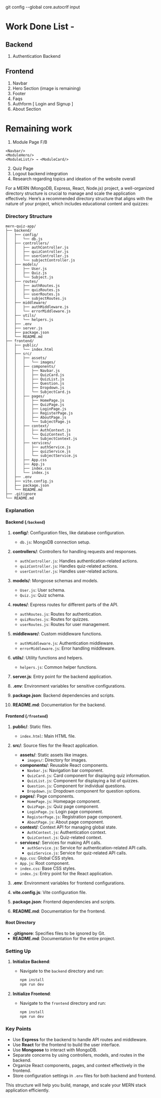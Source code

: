 git config --global core.autocrlf input
# Work Done List -
## Backend
1. Authentication Backend

## Frontend
1. Navbar
2. Hero Section (image is remaining)
3. Footer 
4. Faqs
5. Authform [ Login and Signup ]
6. About Section 

# Remaining work
1. Module Page F/B
```
<Navbar/>
<ModuleHero/>
<ModuleList/> → <ModuleCard/>
```
2. Quiz Page
3. Logout backend integration
4. Research regarding topics and ideation of the website overall








For a MERN (MongoDB, Express, React, Node.js) project, a well-organized directory structure is crucial to manage and scale the application effectively. Here’s a recommended directory structure that aligns with the nature of your project, which includes educational content and quizzes:

### Directory Structure

```
mern-quiz-app/
├── backend/
│   ├── config/
│   │   └── db.js
│   ├── controllers/
│   │   ├── authController.js
│   │   ├── quizController.js
│   │   ├── userController.js
│   │   └── subjectController.js
│   ├── models/
│   │   ├── User.js
│   │   ├── Quiz.js
│   │   └── Subject.js
│   ├── routes/
│   │   ├── authRoutes.js
│   │   ├── quizRoutes.js
│   │   ├── userRoutes.js
│   │   └── subjectRoutes.js
│   ├── middleware/
│   │   ├── authMiddleware.js
│   │   └── errorMiddleware.js
│   ├── utils/
│   │   └── helpers.js
│   ├── .env
│   ├── server.js
│   ├── package.json
│   └── README.md
├── frontend/
│   ├── public/
│   │   └── index.html
│   ├── src/
│   │   ├── assets/
│   │   │   └── images/
│   │   ├── components/
│   │   │   ├── Navbar.js
│   │   │   ├── QuizCard.js
│   │   │   ├── QuizList.js
│   │   │   ├── Question.js
│   │   │   ├── Dropdown.js
│   │   │   └── SubjectCard.js
│   │   ├── pages/
│   │   │   ├── HomePage.js
│   │   │   ├── QuizPage.js
│   │   │   ├── LoginPage.js
│   │   │   ├── RegisterPage.js
│   │   │   ├── AboutPage.js
│   │   │   └── SubjectPage.js
│   │   ├── context/
│   │   │   ├── AuthContext.js
│   │   │   └── QuizContext.js
│   │   │   └── SubjectContext.js
│   │   ├── services/
│   │   │   ├── authService.js
│   │   │   ├── quizService.js
│   │   │   └── subjectService.js
│   │   ├── App.css
│   │   ├── App.js
│   │   ├── index.css
│   │   └── index.js
│   ├── .env
│   ├── vite.config.js
│   ├── package.json
│   └── README.md
├── .gitignore
└── README.md
```

### Explanation

#### Backend (`/backend`)

1. **config/**: Configuration files, like database configuration.
   - `db.js`: MongoDB connection setup.

2. **controllers/**: Controllers for handling requests and responses.
   - `authController.js`: Handles authentication-related actions.
   - `quizController.js`: Handles quiz-related actions.
   - `userController.js`: Handles user-related actions.

3. **models/**: Mongoose schemas and models.
   - `User.js`: User schema.
   - `Quiz.js`: Quiz schema.

4. **routes/**: Express routes for different parts of the API.
   - `authRoutes.js`: Routes for authentication.
   - `quizRoutes.js`: Routes for quizzes.
   - `userRoutes.js`: Routes for user management.

5. **middleware/**: Custom middleware functions.
   - `authMiddleware.js`: Authentication middleware.
   - `errorMiddleware.js`: Error handling middleware.

6. **utils/**: Utility functions and helpers.
   - `helpers.js`: Common helper functions.

7. **server.js**: Entry point for the backend application.
8. **.env**: Environment variables for sensitive configurations.
9. **package.json**: Backend dependencies and scripts.
10. **README.md**: Documentation for the backend.

#### Frontend (`/frontend`)

1. **public/**: Static files.
   - `index.html`: Main HTML file.

2. **src/**: Source files for the React application.
   - **assets/**: Static assets like images.
     - `images/`: Directory for images.
   - **components/**: Reusable React components.
     - `Navbar.js`: Navigation bar component.
     - `QuizCard.js`: Card component for displaying quiz information.
     - `QuizList.js`: Component for displaying a list of quizzes.
     - `Question.js`: Component for individual questions.
     - `Dropdown.js`: Dropdown component for question options.
   - **pages/**: Page components.
     - `HomePage.js`: Homepage component.
     - `QuizPage.js`: Quiz page component.
     - `LoginPage.js`: Login page component.
     - `RegisterPage.js`: Registration page component.
     - `AboutPage.js`: About page component.
   - **context/**: Context API for managing global state.
     - `AuthContext.js`: Authentication context.
     - `QuizContext.js`: Quiz-related context.
   - **services/**: Services for making API calls.
     - `authService.js`: Service for authentication-related API calls.
     - `quizService.js`: Service for quiz-related API calls.
   - `App.css`: Global CSS styles.
   - `App.js`: Root component.
   - `index.css`: Base CSS styles.
   - `index.js`: Entry point for the React application.

3. **.env**: Environment variables for frontend configurations.
4. **vite.config.js**: Vite configuration file.
5. **package.json**: Frontend dependencies and scripts.
6. **README.md**: Documentation for the frontend.

#### Root Directory

- **.gitignore**: Specifies files to be ignored by Git.
- **README.md**: Documentation for the entire project.

### Setting Up

1. **Initialize Backend**:
   - Navigate to the `backend` directory and run:
     ```sh
     npm install
     npm run dev
     ```

2. **Initialize Frontend**:
   - Navigate to the `frontend` directory and run:
     ```sh
     npm install
     npm run dev
     ```

### Key Points

- Use **Express** for the backend to handle API routes and middleware.
- Use **React** for the frontend to build the user interface.
- Use **Mongoose** to interact with MongoDB.
- Separate concerns by using controllers, models, and routes in the backend.
- Organize React components, pages, and context effectively in the frontend.
- Store configuration settings in `.env` files for both backend and frontend.

This structure will help you build, manage, and scale your MERN stack application efficiently.